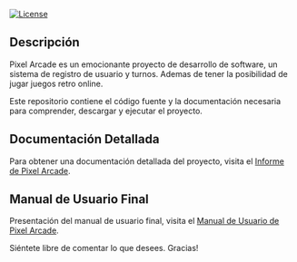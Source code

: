 [![License](https://img.shields.io/badge/license-MIT-blue.svg)](https://opensource.org/licenses/MIT)

## Descripción

Pixel Arcade es un emocionante proyecto de desarrollo de software, un sistema de registro de usuario y turnos. Ademas de tener la posibilidad de jugar juegos retro online.

Este repositorio contiene el código fuente y la documentación necesaria para comprender, descargar y ejecutar el proyecto.

## Documentación Detallada

Para obtener una documentación detallada del proyecto, visita el [Informe de Pixel Arcade](https://docs.google.com/document/d/1PMzYSpLcjtN7fy9kQ1bZwXiEuCQWZYszcN49b00NCMk/edit?usp=sharing). 

## Manual de Usuario Final

Presentación del manual de usuario final, visita el [Manual de Usuario de Pixel Arcade](https://docs.google.com/document/d/1PMzYSpLcjtN7fy9kQ1bZwXiEuCQWZYszcN49b00NCMk/edit?usp=sharing). 

Siéntete libre de comentar lo que desees. Gracias!
